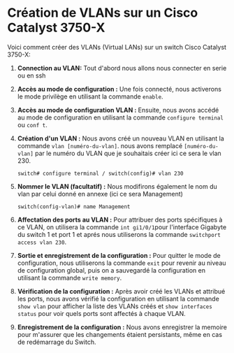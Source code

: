 # Création de VLANs sur un Cisco Catalyst 3750-X

Voici comment créer des VLANs (Virtual LANs) sur un switch Cisco Catalyst 3750-X:

1. **Connection au VLAN:** Tout d'abord nous allons nous connecter en serie ou en ssh 

2. **Accès au mode de configuration :** Une fois connecté, nous activerons le mode privilège en utilisant la commande `enable`.

3. **Accès au mode de configuration VLAN :** Ensuite, nous avons accédé au mode de configuration en utilisant la commande `configure terminal` ou `conf t`.

4. **Création d'un VLAN :** Nous avons créé un nouveau VLAN en utilisant la commande `vlan [numéro-du-vlan]`. nous avons  remplacé `[numéro-du-vlan]` par le numéro du VLAN que je souhaitais créer ici ce sera le vlan 230.

   `
   switch# configure terminal
   /
   switch(config)# vlan 230
   `

5. **Nommer le VLAN (facultatif) :** Nous modifirons également le nom du vlan par celui donné en annexe (ici ce sera Management)

   `
   switch(config-vlan)# name Management
   `

6. **Affectation des ports au VLAN :** Pour attribuer des ports spécifiques à ce VLAN, on utilisera la commande `int gi1/0/1`pour l'interface Gigabyte du switch 1 et port 1 et aprés nous utiliserons la commande `switchport access vlan 230`.

7. **Sortie et enregistrement de la configuration :** Pour quitter le mode de configuration, nous utiliserons la commande `exit` pour revenir au niveau de configuration global, puis on a sauvegardé la configuration en utilisant la commande `write memory`.

8. **Vérification de la configuration :** Après avoir créé les VLANs et attribué les ports, nous avons vérifié la configuration en utilisant la commande `show vlan` pour afficher la liste des VLANs créés et `show interfaces status` pour voir quels ports sont affectés à chaque VLAN.

9. **Enregistrement de la configuration :** Nous avons enregistrer la memoire pour m'assurer que les changements étaient persistants, même en cas de redémarrage du Switch.

